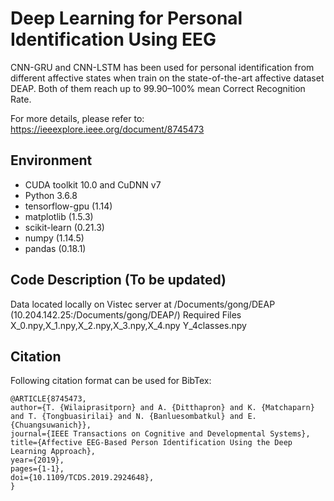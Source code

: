 # Deep Learning for Personal Identification Using EEG
CNN-GRU and CNN-LSTM has been used for personal identification from different affective states when train on the state-of-the-art affective dataset DEAP. Both of them reach up to 99.90–100% mean Correct Recognition Rate.

For more details, please refer to: https://ieeexplore.ieee.org/document/8745473


## Environment ##
- CUDA toolkit 10.0 and CuDNN v7
- Python 3.6.8
- tensorflow-gpu (1.14)
- matplotlib (1.5.3)
- scikit-learn (0.21.3)
- numpy (1.14.5)
- pandas (0.18.1)

## Code Description (To be updated) ##
Data located locally on Vistec server at /Documents/gong/DEAP (10.204.142.25:/Documents/gong/DEAP/)
Required Files
X_0.npy,X_1.npy,X_2.npy,X_3.npy,X_4.npy
Y_4classes.npy


## Citation ##
Following citation format can be used for BibTex:

    @ARTICLE{8745473,
    author={T. {Wilaiprasitporn} and A. {Ditthapron} and K. {Matchaparn} and T. {Tongbuasirilai} and N. {Banluesombatkul} and E. {Chuangsuwanich}},
    journal={IEEE Transactions on Cognitive and Developmental Systems},
    title={Affective EEG-Based Person Identification Using the Deep Learning Approach},
    year={2019},
    pages={1-1},
    doi={10.1109/TCDS.2019.2924648},
    }

